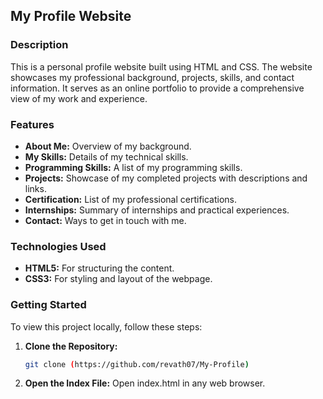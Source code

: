 ## My Profile Website

### Description
This is a personal profile website built using HTML and CSS. The website showcases my professional background, projects, skills, and contact information. It serves as an online portfolio to provide a comprehensive view of my work and experience.

### Features
- **About Me:** Overview of my background.
- **My Skills:** Details of my technical skills.
- **Programming Skills:** A list of my programming skills.
- **Projects:** Showcase of my completed projects with descriptions and links.
- **Certification:** List of my professional certifications.
- **Internships:** Summary of internships and practical experiences.
- **Contact:** Ways to get in touch with me.

### Technologies Used
- **HTML5:** For structuring the content.
- **CSS3:** For styling and layout of the webpage.

### Getting Started
To view this project locally, follow these steps:

1. **Clone the Repository:**
   ```bash
   git clone (https://github.com/revath07/My-Profile)
   
2. **Open the Index File:**
   Open index.html in any web browser.

